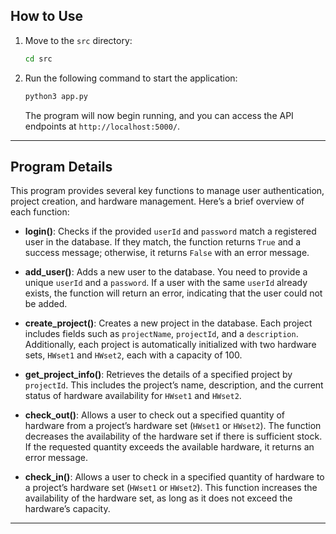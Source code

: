 
## How to Use

1. Move to the `src` directory:

   ```bash
   cd src
   ```

2. Run the following command to start the application:

   ```bash
   python3 app.py
   ```

   The program will now begin running, and you can access the API endpoints at `http://localhost:5000/`.

---

## Program Details

This program provides several key functions to manage user authentication, project creation, and hardware management. Here’s a brief overview of each function:

- **login()**: Checks if the provided `userId` and `password` match a registered user in the database. If they match, the function returns `True` and a success message; otherwise, it returns `False` with an error message.

- **add_user()**: Adds a new user to the database. You need to provide a unique `userId` and a `password`. If a user with the same `userId` already exists, the function will return an error, indicating that the user could not be added.

- **create_project()**: Creates a new project in the database. Each project includes fields such as `projectName`, `projectId`, and a `description`. Additionally, each project is automatically initialized with two hardware sets, `HWset1` and `HWset2`, each with a capacity of 100.

- **get_project_info()**: Retrieves the details of a specified project by `projectId`. This includes the project’s name, description, and the current status of hardware availability for `HWset1` and `HWset2`.

- **check_out()**: Allows a user to check out a specified quantity of hardware from a project’s hardware set (`HWset1` or `HWset2`). The function decreases the availability of the hardware set if there is sufficient stock. If the requested quantity exceeds the available hardware, it returns an error message.

- **check_in()**: Allows a user to check in a specified quantity of hardware to a project’s hardware set (`HWset1` or `HWset2`). This function increases the availability of the hardware set, as long as it does not exceed the hardware’s capacity.

---
